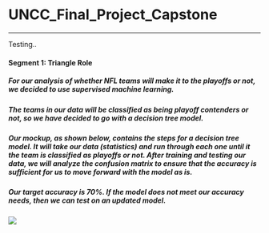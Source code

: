 # UNCC_Final_Project_Capstone
---

Testing..

#### Segment 1: Triangle Role
##### For our analysis of whether NFL teams will make it to the playoffs or not, we decided to use supervised machine learning.
##### The teams in our data will be classified as being playoff contenders or not, so we have decided to go with a decision tree model.
##### Our mockup, as shown below, contains the steps for a decision tree model. It will take our data (statistics) and run through each one until it the team is classified as playoffs or not. After training and testing our data, we will analyze the confusion matrix to ensure that the accuracy is sufficient for us to move forward with the model as is.
##### Our target accuracy is 70%. If the model does not meet our accuracy needs, then we can test on an updated model.
![](https://github.com/WalterMarikwa/UNCC_Final_Project_Capstone/blob/kf_branch/images/model_mockup.png)
